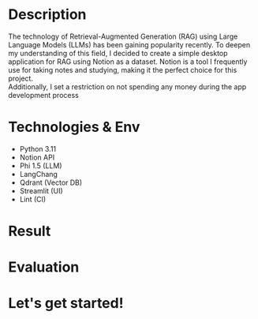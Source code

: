 # Description
The technology of Retrieval-Augmented Generation (RAG) using Large Language Models (LLMs) has been gaining popularity recently. To deepen my understanding of this field, I decided to create a simple desktop application for RAG using Notion as a dataset. Notion is a tool I frequently use for taking notes and studying, making it the perfect choice for this project. <br>
Additionally, I set a restriction on not spending any money during the app development process

# Technologies & Env
- Python 3.11
- Notion API
- Phi 1.5 (LLM)
- LangChang
- Qdrant (Vector DB)
- Streamlit (UI)
- Lint (CI)

  
# Result



# Evaluation


# Let's get started!
